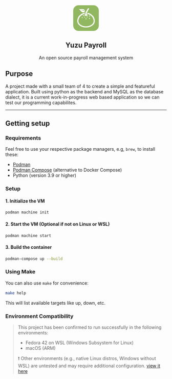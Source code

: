<div align="center">
	<img src=".github/fruit.png" height="80px" width="80px" alt="Yuzu Payroll">
	<h2>Yuzu Payroll</h2>
	<p align="center">
		<p>An open source payroll management system</p>
	</p>
</div>

## Purpose
A project made with a small team of 4 to create a simple and featureful application. Built using python as the backend and MySQL as the database dialect, it is a current work-in-progress web based application so we can test our programming capabilites.

---

## Getting setup

### Requirements
Feel free to use your respective package managers, e.g, `brew`, to install these:
- [Podman](https://podman.io/)
- [Podman Compose](https://github.com/containers/podman-compose) (alternative to Docker Compose)
- Python (version 3.9 or higher)

### Setup
#### 1. Initialize the VM
```bash
podman machine init
```
#### 2. Start the VM (Optional if not on Linux or WSL)
```bash
podman machine start
```

#### 3. Build the container
```bash
podman-compose up --build
```

### Using Make
You can also use `make` for convenience:
```bash
make help
```
This will list available targets like up, down, etc.

### Environment Compatibility

> This project has been confirmed to run successfully in the following environments:
> - Fedora 42 on WSL (Windows Subsystem for Linux)
> - macOS (ARM)
>
> ❗ Other environments (e.g., native Linux distros, Windows without WSL) are untested and may require additional configuration.
> [view it here](docs/debugging_wsl_podman.md)